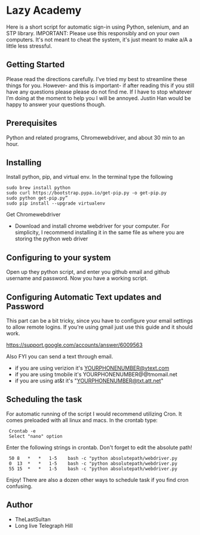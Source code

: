 # Lazy Academy 
Here is a short script for automatic sign-in using Python, selenium, and an STP library. IMPORTANT: Please use this responsibly and on your own computers. It's not meant to cheat the system, it's just meant to make a/A a little less stressful. 


## Getting Started

Please read the directions carefully. I’ve tried my best to streamline these things for you. However- and this is important- if after reading this if you still have any questions please please do not find me. If I have to stop whatever I’m doing at the moment to help you I will be annoyed. Justin Han would be happy to answer your questions though. 

## Prerequisites

Python and related programs,  Chromewebdriver, and about 30 min to an hour. 

## Installing

Install python, pip, and virtual env. In the terminal type the following

```
sudo brew install python
sudo curl https://bootstrap.pypa.io/get-pip.py -o get-pip.py
sudo python get-pip.py”
sudo pip install --upgrade virtualenv

```

Get Chromewebdriver

* Download and install chrome webdriver for your computer. For simplicity, I recommend installing it in the same file as where you are storing the python web driver

## Configuring to your system

Open up they python script, and enter you github email and github
username and password. Now you have a working script.

## Configuring Automatic Text updates and Password

This part can be a bit tricky, since you have to configure your email settings to allow remote logins. If you're using gmail just use this guide and it should work. 

https://support.google.com/accounts/answer/6009563 

Also FYI you can send a text through email.
* if you are using verizion it's YOURPHONENUMBER@vtext.com
* if you are using tmobile it's  YOURPHONENUMBER@@tmomail.net
* if you are using at&t it's "YOURPHONENUMBER@txt.att.net"

## Scheduling the task

For automatic running of the script I would recommend utilizing Cron. It comes preloaded with all linux and macs.  In the crontab type: 

```
 Crontab -e
 Select "nano" option
```

Enter the following strings in crontab. Don't forget to edit the absolute path!

```
 50 8   *   *   1-5    bash -c "python absolutepath/webdriver.py
 0  13  *   *   1-5    bash -c "python absolutepath/webdriver.py
 55 15  *   *   1-5    bash -c "python absolutepath/webdriver.py
```

Enjoy! There are also a dozen other ways to schedule task if you find cron confusing.

## Author

* TheLastSultan
* Long live Telegraph Hill



